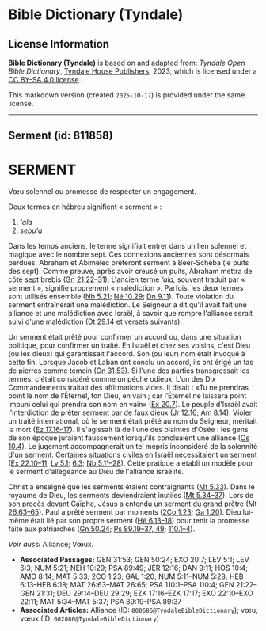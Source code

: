 # Bible Dictionary (Tyndale)

## License Information

**Bible Dictionary (Tyndale)** is based on and adapted from: _Tyndale Open Bible Dictionary_, [Tyndale House Publishers](https://tyndaleopenresources.com/), 2023, which is licensed under a [CC BY-SA 4.0 license](https://creativecommons.org/licenses/by-sa/4.0/legalcode.en).

This markdown version (created `2025-10-17`) is provided under the same license.



--------------------------------

## Serment (id: 811858)

SERMENT
=======

Vœu solennel ou promesse de respecter un engagement.

Deux termes en hébreu signifient « serment » :

1. *'ala*
2. *sebu'a*

Dans les temps anciens, le terme signifiait entrer dans un lien solennel et magique avec le nombre sept. Ces connexions anciennes sont désormais perdues. Abraham et Abimélec prêteront serment à Beer\-Schéba (le puits des sept). Comme preuve, après avoir creusé un puits, Abraham mettra de côté sept brebis ([Gn 21\.22–31](https://ref.ly/Gen21:22-Gen21:31)). L'ancien terme *‘ala,* souvent traduit par « serment », signifie proprement « malédiction ». Parfois, les deux termes sont utilisés ensemble ([Nb 5\.21](https://ref.ly/Num5:21); [Né 10\.29](https://ref.ly/Neh10:29); [Dn 9\.11](https://ref.ly/Dan9:11)). Toute violation du serment entraînerait une malédiction. Le Seigneur a dit qu'il avait fait une alliance et une malédiction avec Israël, à savoir que rompre l'alliance serait suivi d'une malédiction ([Dt 29\.14](https://ref.ly/Deut29:14-Deut29:29) et versets suivants).

Un serment était prêté pour confirmer un accord ou, dans une situation politique, pour confirmer un traité. En Israël et chez ses voisins, c'est Dieu (ou les dieux) qui garantissait l'accord. Son (ou leur) nom était invoqué à cette fin. Lorsque Jacob et Laban ont conclu un accord, ils ont érigé un tas de pierres comme témoin ([Gn 31\.53](https://ref.ly/Gen31:53)). Si l'une des parties transgressait les termes, c'était considéré comme un péché odieux. L'un des Dix Commandements traitait des affirmations vides. Il disait : «Tu ne prendras point le nom de l’Éternel, ton Dieu, en vain ; car l’Éternel ne laissera point impuni celui qui prendra son nom en vain» ([Ex 20\.7](https://ref.ly/Exod20:7)). Le peuple d'Israël avait l'interdiction de prêter serment par de faux dieux ([Jr 12\.16](https://ref.ly/Jer12:16); [Am 8\.14](https://ref.ly/Amos8:14)). Violer un traité international, où le serment était prêté au nom du Seigneur, méritait la mort ([Ez 17\.16–17](https://ref.ly/Ezek17:16-Ezek17:17)). Il s'agissait là de l'une des plaintes d'Osée : les gens de son époque juraient faussement lorsqu'ils concluaient une alliance ([Os 10\.4](https://ref.ly/Hos10:4)). Le jugement accompagnerait un tel mépris inconsidéré de la solennité d'un serment. Certaines situations civiles en Israël nécessitaient un serment ([Ex 22\.10–11](https://ref.ly/Exod22:10-Exod22:11); [Lv 5\.1](https://ref.ly/Lev5:1); [6\.3](https://ref.ly/Lev6:3); [Nb 5\.11–28](https://ref.ly/Num5:11-Num5:28)). Cette pratique a établi un modèle pour le serment d'allégeance au Dieu de l'alliance israélite.

Christ a enseigné que les serments étaient contraignants ([Mt 5\.33](https://ref.ly/Matt5:33)). Dans le royaume de Dieu, les serments deviendraient inutiles ([Mt 5\.34–37](https://ref.ly/Matt5:34-Matt5:37)). Lors de son procès devant Caïphe, Jésus a entendu un serment du grand prêtre ([Mt 26\.63–65](https://ref.ly/Matt26:63-Matt26:65)). Paul a prêté serment par moments ([2Co 1\.23](https://ref.ly/2Cor1:23); [Ga 1\.20](https://ref.ly/Gal1:20)). Dieu lui\-même était lié par son propre serment ([Hé 6\.13–18](https://ref.ly/Heb6:13-Heb6:18)) pour tenir la promesse faite aux patriarches ([Gn 50\.24](https://ref.ly/Gen50:24); [Ps 89\.19–37, 49](https://ref.ly/Ps89:19-Ps89:37); [110\.1–4](https://ref.ly/Ps110:1-Ps110:4)).

*Voir aussi* Alliance; Vœux.

* **Associated Passages:** GEN 31:53; GEN 50:24; EXO 20:7; LEV 5:1; LEV 6:3; NUM 5:21; NEH 10:29; PSA 89:49; JER 12:16; DAN 9:11; HOS 10:4; AMO 8:14; MAT 5:33; 2CO 1:23; GAL 1:20; NUM 5:11–NUM 5:28; HEB 6:13–HEB 6:18; MAT 26:63–MAT 26:65; PSA 110:1–PSA 110:4; GEN 21:22–GEN 21:31; DEU 29:14–DEU 29:29; EZK 17:16–EZK 17:17; EXO 22:10–EXO 22:11; MAT 5:34–MAT 5:37; PSA 89:19–PSA 89:37
* **Associated Articles:** Alliance (ID: `800686@TyndaleBibleDictionary`); vœu, vœux (ID: `602080@TyndaleBibleDictionary`)

